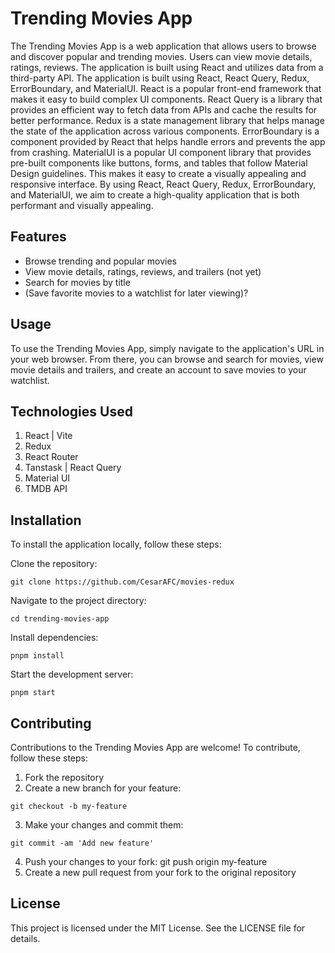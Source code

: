 # Trending Movies App
The Trending Movies App is a web application that allows users to browse and discover popular and trending movies. Users can view movie details, ratings, reviews. The application is built using React and utilizes data from a third-party API. The application is built using React, React Query, Redux, ErrorBoundary, and MaterialUI. React is a popular front-end framework that makes it easy to build complex UI components. React Query is a library that provides an efficient way to fetch data from APIs and cache the results for better performance. Redux is a state management library that helps manage the state of the application across various components. ErrorBoundary is a component provided by React that helps handle errors and prevents the app from crashing.
MaterialUI is a popular UI component library that provides pre-built components like buttons, forms, and tables that follow Material Design guidelines. This makes it easy to create a visually appealing and responsive interface.
By using React, React Query, Redux, ErrorBoundary, and MaterialUI, we aim to create a high-quality application that is both performant and visually appealing.

## Features
* Browse trending and popular movies
* View movie details, ratings, reviews, and trailers (not yet)
* Search for movies by title
* (Save favorite movies to a watchlist for later viewing)?

## Usage
To use the Trending Movies App, simply navigate to the application's URL in your web browser. From there, you can browse and search for movies, view movie details and trailers, and create an account to save movies to your watchlist.

## Technologies Used
1. React | Vite
2. Redux
3. React Router
4. Tanstask | React Query
5. Material UI
6. TMDB API

## Installation
To install the application locally, follow these steps:

Clone the repository: 
```
git clone https://github.com/CesarAFC/movies-redux
```

Navigate to the project directory: 
```
cd trending-movies-app
``` 
Install dependencies: 
```
pnpm install
```
Start the development server:
```
pnpm start
```

## Contributing
Contributions to the Trending Movies App are welcome! To contribute, follow these steps:

1. Fork the repository
2. Create a new branch for your feature: 
```
git checkout -b my-feature
```
3. Make your changes and commit them: 
```
git commit -am 'Add new feature'
```
4. Push your changes to your fork: git push origin my-feature
5. Create a new pull request from your fork to the original repository

## License
This project is licensed under the MIT License. See the LICENSE file for details.